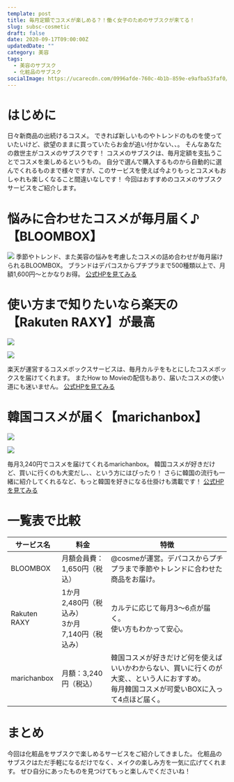 ```yaml
---
template: post
title: 毎月定額でコスメが楽しめる？！働く女子のためのサブスクが来てる！
slug: subsc-cosmetic
draft: false
date: 2020-09-17T09:00:00Z
updatedDate: ""
category: 美容
tags:
  - 美容のサブスク
  - 化粧品のサブスク
socialImage: https://ucarecdn.com/0996afde-760c-4b1b-859e-e9afba53faf0/
---
```


# はじめに

日々新商品の出続けるコスメ。
できれば新しいものやトレンドのものを使っていたいけど、欲望のままに買っていたらお金が追い付かない、、。
そんなあなたの救世主がコスメのサブスクです！
コスメのサブスクは、毎月定額を支払うことでコスメを楽しめるというもの。
自分で選んで購入するものから自動的に選んでくれるものまで様々ですが、このサービスを使えば今よりもっとコスメもおしゃれも楽しくなること間違いなしです！
今回はおすすめのコスメのサブスクサービスをご紹介します。


# 悩みに合わせたコスメが毎月届く♪【BLOOMBOX】

![](https://ucarecdn.com/eec1e01f-9f69-478b-95e3-83beb12d97ac/202011_box_order_bnr_sp.jpg)
季節やトレンド、また美容の悩みを考慮したコスメの詰め合わせが毎月届けられるBLOOMBOX。
ブランドはデパコスからプチプラまで500種類以上で、月額1,600円～とかなりお得。
[公式HPを見てみる](https://www.cosme.net/bloombox/m/)

# 使い方まで知りたいなら楽天の【Rakuten RAXY】が最高

![](https://ucarecdn.com/810d86ba-43c9-4d7e-a405-051481b0c8ad/S__4202523.jpg)

![](https://ucarecdn.com/ab592ec0-2abe-4e42-acec-e939e66b9921/S__4202522.jpg)

楽天が運営するコスメボックスサービスは、毎月カルテをもとにしたコスメボックスを届けてくれます。
またHow to Movieの配信もあり、届いたコスメの使い道にも迷いません。
[公式HPを見てみる](https://raxy.rakuten.co.jp/)

# 韓国コスメが届く【marichanbox】

![](https://ucarecdn.com/f99d7ea1-6c99-46c7-ba29-4797d5c47b4a/S__4202521.jpg)

![](https://ucarecdn.com/4a2da265-6cb4-4ef7-bb1f-6980e57ca979/S__4202520.jpg)

毎月3,240円でコスメを届けてくれるmarichanbox。
韓国コスメが好きだけど、買いに行くのも大変だし、、という方にはぴったり！
さらに韓国の流行も一緒に紹介してくれるなど、もっと韓国を好きになる仕掛けも満載です！
[公式HPを見てみる](https://marichanbox.jp/)

# 一覧表で比較

| サービス名 | 料金 | 特徴 |
| --- | --- | --- |
| BLOOMBOX | 月額会員費：1,650円（税込） | @cosmeが運営。デパコスからプチプラまで季節やトレンドに合わせた商品をお届け。 |
| Rakuten RAXY | 1か月　2,480円（税込み）<br>3か月　7,140円（税込み） | カルテに応じて毎月3～6点が届く。<br>使い方もわかって安心。 |
| marichanbox | 月額：3,240円（税込） | 韓国コスメが好きだけど何を使えばいいかわからない、買いに行くのが大変、、という人におすすめ。<br>毎月韓国コスメが可愛いBOXに入って4点ほど届く。 |

# まとめ

今回は化粧品をサブスクで楽しめるサービスをご紹介してきました。
化粧品のサブスクはただ手軽になるだけでなく、メイクの楽しみ方を一気に広げてくれます。
ぜひ自分にあったものを見つけてもっと楽しんでくださいね！
